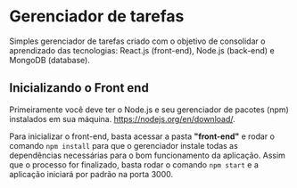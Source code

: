 # Gerenciador de tarefas

Simples gerenciador de tarefas criado com o objetivo de consolidar o aprendizado das tecnologias: React.js (front-end), Node.js (back-end) e MongoDB (database).

## Inicializando o Front end
Primeiramente você deve ter o Node.js e seu gerenciador de pacotes (npm) instalados em sua máquina. https://nodejs.org/en/download/.

Para inicializar o front-end, basta acessar a pasta <b>"front-end"</b> e rodar o comando `npm install` para que o gerenciador instale todas as dependências necessárias para o bom funcionamento da aplicação. Assim que o processo for finalizado, basta rodar o comando `npm start` e a aplicação iniciará por padrão na porta 3000.